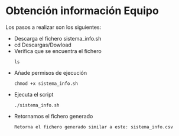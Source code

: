 
# Obtención información Equipo

Los pasos a realizar son los siguientes:
- Descarga el fichero sistema_info.sh
- cd Descargas/Dowload
- Verifica que se encuentra el fichero
  ```code
  ls
  ```
- Añade permisos de ejecución
  ```code
  chmod +x sistema_info.sh 
  ```
- Ejecuta el script  
  ```code
  ./sistema_info.sh 
  ```
 - Retornamos el fichero generado
   ```code
   Retorna el fichero generado similar a este: sistema_info.csv
   ```  
